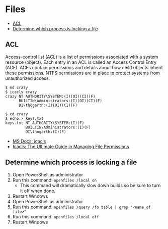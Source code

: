 # Files

- [ACL](#acl)
- [Determine which process is locking a file](#determine-which-process-is-locking-a-file)

## ACL

Access-control list (ACL) is a list of permissions associated with a system resource (object). Each entry in an ACL is called an Access Control Entry (ACE). ACEs contain permissions and details about how child objects inherit these permissions. NTFS permissions are in place to protect systems from unauthorized access.

```
$ md crazy
$ icacls crazy
crazy NT AUTHORITY\SYSTEM:(I)(OI)(CI)(F)
      BUILTIN\Administrators:(I)(OI)(CI)(F)
      DI\thogarth:(I)(OI)(CI)(F)
```

```
$ cd crazy
$ echo.> keys.txt
keys.txt NT AUTHORITY\SYSTEM:(I)(F)
         BUILTIN\Administrators:(I)(F)
         DI\thogarth:(I)(F)
```

- [MS Docs: icacls](https://docs.microsoft.com/en-us/windows-server/administration/windows-commands/icacls)
- [Icacls: The Ultimate Guide in Managing File Permissions](https://adamtheautomator.com/icacls/)


## Determine which process is locking a file

1.  Open PowerShell as administrator
1.  Run this command: `openfiles /local on`
    *   This command will dramatically slow down builds so be sure to turn it off when done.
1.  Restart Windows
1.  Open PowerShell as administrator
1.  Run this command: `openfiles /query /fo table | grep "<name of file>"`
1.  Run this command: `openfiles /local off`
1.  Restart Windows
